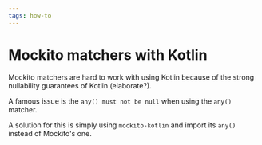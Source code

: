 ```yaml
---
tags: how-to
---
```


# Mockito matchers with Kotlin
Mockito matchers are hard to work with using Kotlin because of the strong nullability guarantees of Kotlin (elaborate?).

A famous issue is the `any() must not be null` when using the `any()` matcher.

A solution for this is simply using `mockito-kotlin` and import its `any()` instead of Mockito's one.
